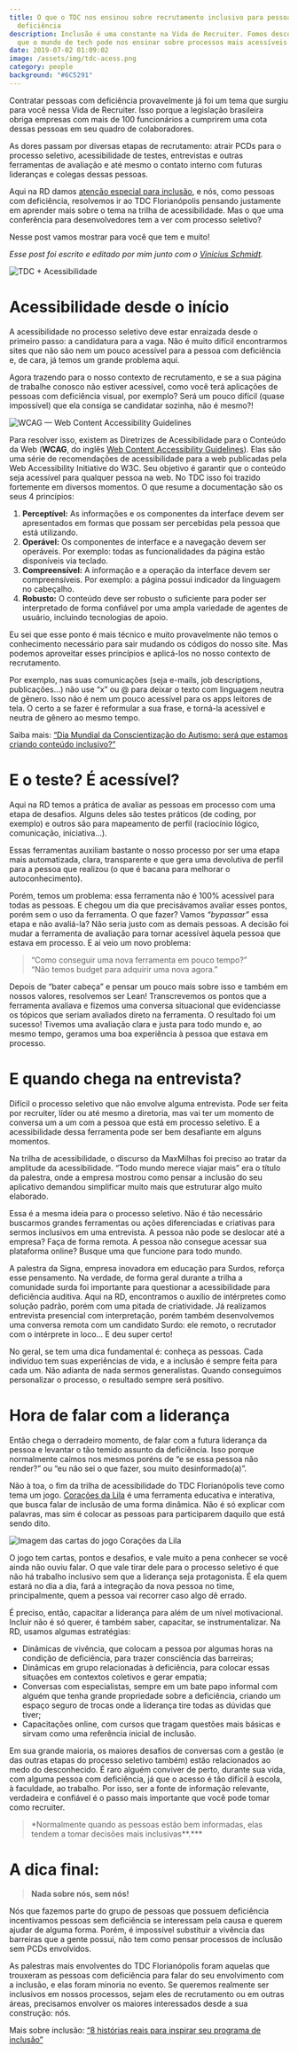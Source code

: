 ```yaml
---
title: O que o TDC nos ensinou sobre recrutamento inclusivo para pessoas com
  deficiência
description: Inclusão é uma constante na Vida de Recruiter. Fomos descobrir o
  que o mundo de tech pode nos ensinar sobre processos mais acessíveis.
date: 2019-07-02 01:09:02
image: /assets/img/tdc-acess.png
category: people
background: "#6C5291"
---
```


Contratar pessoas com deficiência provavelmente já foi um tema que surgiu para você nessa Vida de Recruiter. Isso porque a legislação brasileira obriga empresas com mais de 100 funcionários a cumprirem uma cota dessas pessoas em seu quadro de colaboradores.

As dores passam por diversas etapas de recrutamento: atrair PCDs para o processo seletivo, acessibilidade de testes, entrevistas e outras ferramentas de avaliação e até mesmo o contato interno com futuras lideranças e colegas dessas pessoas.

Aqui na RD damos [atenção especial para inclusão](https://resultadosdigitais.com.br/blog/pcd/), e nós, como pessoas com deficiência, resolvemos ir ao TDC Florianópolis pensando justamente em aprender mais sobre o tema na trilha de acessibilidade. Mas o que uma conferência para desenvolvedores tem a ver com processo seletivo?

Nesse post vamos mostrar para você que tem e muito!

_Esse post foi escrito e editado por mim junto com o [Vinicius Schmidt](https://www.linkedin.com/in/vinischmidt/)._

![TDC + Acessibilidade](/assets/img/tdc-acess.png "TDC + Acessibilidade")

# Acessibilidade desde o início

A acessibilidade no processo seletivo deve estar enraizada desde o primeiro passo: a candidatura para a vaga. Não é muito difícil encontrarmos sites que não são nem um pouco acessível para a pessoa com deficiência e, de cara, já temos um grande problema aqui.

Agora trazendo para o nosso contexto de recrutamento, e se a sua página de trabalhe conosco não estiver acessível, como você terá aplicações de pessoas com deficiência visual, por exemplo? Será um pouco difícil (quase impossível) que ela consiga se candidatar sozinha, não é mesmo?!

![WCAG — Web Content Accessibility Guidelines](/assets/img/w3c.png "WCAG — Web Content Accessibility Guidelines")

Para resolver isso, existem as Diretrizes de Acessibilidade para o Conteúdo da Web (**WCAG**, do inglês [Web Content Accessibility Guidelines](https://www.w3.org/WAI/standards-guidelines/wcag/)). Elas são uma série de recomendações de acessibilidade para a web publicadas pela Web Accessibility Initiative do W3C. Seu objetivo é garantir que o conteúdo seja acessível para qualquer pessoa na web. No TDC isso foi trazido fortemente em diversos momentos. O que resume a documentação são os seus 4 princípios:

1. **Perceptível:** As informações e os componentes da interface devem ser apresentados em formas que possam ser percebidas pela pessoa que está utilizando.
2. **Operável:** Os componentes de interface e a navegação devem ser operáveis. Por exemplo: todas as funcionalidades da página estão disponíveis via teclado.
3. **Compreensível:** A informação e a operação da interface devem ser compreensíveis. Por exemplo: a página possui indicador da linguagem no cabeçalho.
4. **Robusto:** O conteúdo deve ser robusto o suficiente para poder ser interpretado de forma confiável por uma ampla variedade de agentes de usuário, incluindo tecnologias de apoio.

Eu sei que esse ponto é mais técnico e muito provavelmente não temos o conhecimento necessário para sair mudando os códigos do nosso site. Mas podemos aproveitar esses princípios e aplicá-los no nosso contexto de recrutamento.

Por exemplo, nas suas comunicações (seja e-mails, job descriptions, publicações…) não use “x” ou @ para deixar o texto com linguagem neutra de gênero. Isso não é nem um pouco acessível para os apps leitores de tela. O certo a se fazer é reformular a sua frase, e torná-la acessível e neutra de gênero ao mesmo tempo.

Saiba mais: [“Dia Mundial da Conscientização do Autismo: será que estamos criando conteúdo inclusivo?”](https://resultadosdigitais.com.br/blog/conteudo-inclusivo-autismo/)

# **E o teste? É acessível?**

Aqui na RD temos a prática de avaliar as pessoas em processo com uma etapa de desafios. Alguns deles são testes práticos (de coding, por exemplo) e outros são para mapeamento de perfil (raciocínio lógico, comunicação, iniciativa…).

Essas ferramentas auxiliam bastante o nosso processo por ser uma etapa mais automatizada, clara, transparente e que gera uma devolutiva de perfil para a pessoa que realizou (o que é bacana para melhorar o autoconhecimento).

Porém, temos um problema: essa ferramenta não é 100% acessível para todas as pessoas. E chegou um dia que precisávamos avaliar esses pontos, porém sem o uso da ferramenta. O que fazer? Vamos _“bypassar”_ essa etapa e não avaliá-la? Não seria justo com as demais pessoas. A decisão foi mudar a ferramenta de avaliação para tornar acessível àquela pessoa que estava em processo. E aí veio um novo problema:

> “Como conseguir uma nova ferramenta em pouco tempo?”\
> “Não temos budget para adquirir uma nova agora.”

Depois de “bater cabeça” e pensar um pouco mais sobre isso e também em nossos valores, resolvemos ser Lean! Transcrevemos os pontos que a ferramenta avaliava e fizemos uma conversa situacional que evidenciasse os tópicos que seriam avaliados direto na ferramenta. O resultado foi um sucesso! Tivemos uma avaliação clara e justa para todo mundo e, ao mesmo tempo, geramos uma boa experiência à pessoa que estava em processo.

# **E quando chega na entrevista?**

Difícil o processo seletivo que não envolve alguma entrevista. Pode ser feita por recruiter, líder ou até mesmo a diretoria, mas vai ter um momento de conversa um a um com a pessoa que está em processo seletivo. E a acessibilidade dessa ferramenta pode ser bem desafiante em alguns momentos.

Na trilha de acessibilidade, o discurso da MaxMilhas foi preciso ao tratar da amplitude da acessibilidade. “Todo mundo merece viajar mais” era o título da palestra, onde a empresa mostrou como pensar a inclusão do seu aplicativo demandou simplificar muito mais que estruturar algo muito elaborado.

Essa é a mesma ideia para o processo seletivo. Não é tão necessário buscarmos grandes ferramentas ou ações diferenciadas e criativas para sermos inclusivos em uma entrevista. A pessoa não pode se deslocar até a empresa? Faça de forma remota. A pessoa não consegue acessar sua plataforma online? Busque uma que funcione para todo mundo.

A palestra da Signa, empresa inovadora em educação para Surdos, reforça esse pensamento. Na verdade, de forma geral durante a trilha a comunidade surda foi importante para questionar a acessibilidade para deficiência auditiva. Aqui na RD, encontramos o auxílio de intérpretes como solução padrão, porém com uma pitada de criatividade. Já realizamos entrevista presencial com interpretação, porém também desenvolvemos uma conversa remota com um candidato Surdo: ele remoto, o recrutador com o intérprete in loco… E deu super certo!

No geral, se tem uma dica fundamental é: conheça as pessoas. Cada indivíduo tem suas experiências de vida, e a inclusão é sempre feita para cada um. Não adianta de nada sermos generalistas. Quando conseguimos personalizar o processo, o resultado sempre será positivo.

# **Hora de falar com a liderança**

Então chega o derradeiro momento, de falar com a futura liderança da pessoa e levantar o tão temido assunto da deficiência. Isso porque normalmente caímos nos mesmos poréns de “e se essa pessoa não render?” ou “eu não sei o que fazer, sou muito desinformado(a)”.

Não à toa, o fim da trilha de acessibilidade do TDC Florianópolis teve como tema um jogo. [Corações da Lila](https://bddwarriors.files.wordpress.com/2018/06/corac3a7oes-da-lila-usando-jogos-para-ampliar.pdf) é uma ferramenta educativa e interativa, que busca falar de inclusão de uma forma dinâmica. Não é só explicar com palavras, mas sim é colocar as pessoas para participarem daquilo que está sendo dito.

![Imagem das cartas do jogo Corações da Lila](/assets/img/coracoes-da-lila.jpeg "Imagem das cartas do jogo Corações da Lila")

O jogo tem cartas, pontos e desafios, e vale muito a pena conhecer se você ainda não ouviu falar. O que vale tirar dele para o processo seletivo é que não há trabalho inclusivo sem que a liderança seja protagonista. É ela quem estará no dia a dia, fará a integração da nova pessoa no time, principalmente, quem a pessoa vai recorrer caso algo dê errado.

É preciso, então, capacitar a liderança para além de um nível motivacional. Incluir não é só querer, é também saber, capacitar, se instrumentalizar. Na RD, usamos algumas estratégias:

- Dinâmicas de vivência, que colocam a pessoa por algumas horas na condição de deficiência, para trazer consciência das barreiras;
- Dinâmicas em grupo relacionadas à deficiência, para colocar essas situações em contextos coletivos e gerar empatia;
- Conversas com especialistas, sempre em um bate papo informal com alguém que tenha grande propriedade sobre a deficiência, criando um espaço seguro de trocas onde a liderança tire todas as dúvidas que tiver;
- Capacitações online, com cursos que tragam questões mais básicas e sirvam como uma referência inicial de inclusão.

Em sua grande maioria, os maiores desafios de conversas com a gestão (e das outras etapas do processo seletivo também) estão relacionados ao medo do desconhecido. É raro alguém conviver de perto, durante sua vida, com alguma pessoa com deficiência, já que o acesso é tão difícil à escola, à faculdade, ao trabalho. Por isso, ser a fonte de informação relevante, verdadeira e confiável é o passo mais importante que você pode tomar como recruiter.

> \*Normalmente quando as pessoas estão bem informadas, elas tendem a tomar decisões mais inclusivas**.\***

# **A dica final:**

> **Nada sobre nós, sem nós!**

Nós que fazemos parte do grupo de pessoas que possuem deficiência incentivamos pessoas sem deficiência se interessam pela causa e querem ajudar de alguma forma. Porém, é impossível substituir a vivência das barreiras que a gente possui, não tem como pensar processos de inclusão sem PCDs envolvidos.

As palestras mais envolventes do TDC Florianópolis foram aquelas que trouxeram as pessoas com deficiência para falar do seu envolvimento com a inclusão, e elas foram minoria no evento. Se queremos realmente ser inclusivos em nossos processos, sejam eles de recrutamento ou em outras áreas, precisamos envolver os maiores interessados desde a sua construção: nós.

Mais sobre inclusão: [“8 histórias reais para inspirar seu programa de inclusão”](https://resultadosdigitais.com.br/blog/historias-reais-programa-de-inclusao/)
